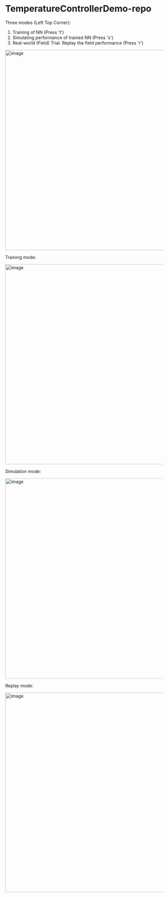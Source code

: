 # TemperatureControllerDemo-repo


Three modes (Left Top Corner):
1. Training of NN (Press 't')
2. Simulating performance of trained NN (Press 's')
3. Real-world (Field) Trial. Replay the field performance (Press 'r')

<img width="641" alt="image" src="https://user-images.githubusercontent.com/89759466/201390798-188a79be-206a-45f8-b80e-40df98c82dd9.png">

Training mode:

<img width="640" alt="image" src="https://user-images.githubusercontent.com/89759466/201391030-78193026-bca2-4710-88c6-2691e3ae835a.png">

Simulation mode:

<img width="641" alt="image" src="https://user-images.githubusercontent.com/89759466/201391377-5528e4cc-756a-4c96-8d53-a4666b4317fb.png">

Replay mode:

<img width="638" alt="image" src="https://user-images.githubusercontent.com/89759466/201391639-e099be2c-281e-4762-9a0c-20df689497b1.png">
